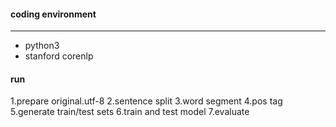 #### coding environment
----
+ python3
+ stanford corenlp
#### run
1.prepare original.utf-8
2.sentence split
3.word segment
4.pos tag
5.generate train/test sets
6.train and test model
7.evaluate
